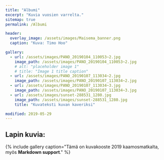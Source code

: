 ```yaml
---
title: "Albumi"
excerpt: "Kuvia vuosien varrelta."
sitemap: true
permalink: /Albumi

header:
  overlay_image: /assets/images/Maisema_banner.png
  caption: "Kuva: Timo Hoo"

gallery:
  - url: /assets/images/PANO_20190104_110053~2.jpg
    image_path: /assets/images/PANO_20190104_110053~2.jpg
    # alt: "placeholder image 1"
    # title: "Image 1 title caption"
  - url: /assets/images/PANO_20190107_113034~2.jpg
    image_path: /assets/images/PANO_20190107_113034~2.jpg
  - url: /assets/images/PANO_20190107_113034~3.jpg
    image_path: /assets/images/PANO_20190107_113034~3.jpg
  - url: /assets/images/sunset-288531_1280.jpg
    image_path: /assets/images/sunset-288531_1280.jpg
    title: "Kuvateksti kuvan kaveriksi"

modified: 2019-05-29
---
```


## Lapin kuvia:

{% include gallery caption="Tämä on kuvakooste 2019 kaamosmatkalta, myös **Markdown support**." %}
